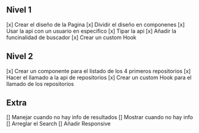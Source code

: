 ## Nivel 1

[x] Crear el diseño de la Pagina
[x] Dividir el diseño en componenes
[x] Usar la api con un usuario en especifico
[x] Tipar la api
[x] Añadir la funcinalidad de buscador
[x] Crear un custom Hook

## Nivel 2

[x] Crear un componente para el listado de los 4 primeros repositorios
[x] Hacer el llamado a la api de repositorios
[x] Crear un custom Hook para el llamado de los repositorios

## Extra

[] Manejar cuando no hay info de resultados
[] Mostrar cuando no hay info
[] Arreglar el Search
[] Añadir Responsive
